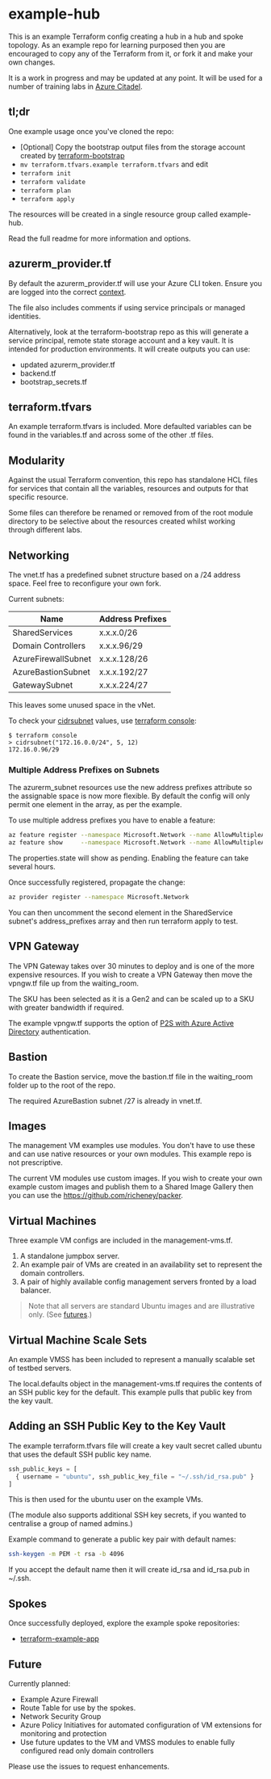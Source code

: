 # example-hub

This is an example Terraform config creating a hub in a hub and spoke topology. As an example repo for learning purposed then you are encouraged to copy any of the Terraform from it, or fork it and make your own changes.

It is a work in progress and may be updated at any point. It will be used for a number of training labs in [Azure Citadel](https://azurecitadel.com).

## tl;dr

One example usage once you've cloned the repo:

* [Optional] Copy the bootstrap output files from the storage account created by [terraform-bootstrap](https://github.com/terraform-azurerm-modules/terraform-bootstrap)
* `mv terraform.tfvars.example terraform.tfvars` and edit
* `terraform init`
* `terraform validate`
* `terraform plan`
* `terraform apply`

The resources will be created in a single resource group called example-hub.

Read the full readme for more information and options.

## azurerm_provider.tf

By default the azurerm_provider.tf will use your Azure CLI token. Ensure you are logged into the correct [context](docs/context.md).

The file also includes comments if using service principals or managed identities.

Alternatively, look at the terraform-bootstrap repo as this will generate a service principal, remote state storage account and a key vault. It is intended for production environments. It will create outputs you can use:

* updated azurerm_provider.tf
* backend.tf
* bootstrap_secrets.tf

## terraform.tfvars

An example terraform.tfvars is included. More defaulted variables can be found in the variables.tf and across some of the other .tf files.

## Modularity

Against the usual Terraform convention, this repo has standalone HCL files for services that contain all the variables, resources and outputs for that specific resource.

Some files can therefore be renamed or removed from of the root module directory to be selective about the resources created whilst working through different labs.

## Networking

The vnet.tf has a predefined subnet structure based on a /24 address space. Feel free to reconfigure your own fork.

Current subnets:

| Name  | Address Prefixes |
| ------------- | ------------- |
| SharedServices | x.x.x.0/26 |
| Domain Controllers | x.x.x.96/29  |
| AzureFirewallSubnet | x.x.x.128/26  |
| AzureBastionSubnet | x.x.x.192/27  |
| GatewaySubnet | x.x.x.224/27  |

This leaves some unused space in the vNet.

To check your [cidrsubnet](https://www.terraform.io/docs/configuration/functions/cidrsubnet.html) values, use [terraform console](https://www.terraform.io/docs/commands/console.html):

```text
$ terraform console
> cidrsubnet("172.16.0.0/24", 5, 12)
172.16.0.96/29
```

### Multiple Address Prefixes on Subnets

The azurerm_subnet resources use the new address prefixes attribute so the assignable space is now more flexible. By default the config will only permit one element in the array, as per the example.

To use multiple address prefixes you have to enable a feature:

```bash
az feature register --namespace Microsoft.Network --name AllowMultipleAddress PrefixesOnSubnet
az feature show     --namespace Microsoft.Network --name AllowMultipleAddress PrefixesOnSubnet
```

The properties.state will show as pending. Enabling the feature can take several hours.

Once successfully registered, propagate the change:

```bash
az provider register --namespace Microsoft.Network
```

You can then uncomment the second element in the SharedService subnet's address_prefixes array and then run terraform apply to test.

## VPN Gateway

The VPN Gateway takes over 30 minutes to deploy and is one of the more expensive resources. If you wish to create a VPN Gateway then move the vpngw.tf file up from the waiting_room.

The SKU has been selected as it is a Gen2 and can be scaled up to a SKU with greater bandwidth if required.

The example vpngw.tf supports the option of [P2S with Azure Active Directory](docs/vpngw.md) authentication.

## Bastion

To create the Bastion service, move the bastion.tf file in the waiting_room folder up to the root of the repo.

The required AzureBastion subnet /27 is already in vnet.tf.

## Images

The management VM examples use modules. You don't have to use these and can use native resources or your own modules. This example repo is not prescriptive.

The current VM modules use custom images. If you wish to create your own example custom images and publish them to a Shared Image Gallery then you can use the <https://github.com/richeney/packer>.

## Virtual Machines

Three example VM configs are included in the management-vms.tf.

1. A standalone jumpbox server.
1. An example pair of VMs are created in an availability set to represent the domain controllers.
1. A pair of highly available config management servers fronted by a load balancer.

> Note that all servers are standard Ubuntu images and are illustrative only. (See [futures](#futures).)

## Virtual Machine Scale Sets

An example VMSS has been included to represent a manually scalable set of testbed servers.

The local.defaults object in the management-vms.tf requires the contents of an SSH public key for the default. This example pulls that public key from the key vault.

## Adding an SSH Public Key to the Key Vault

The example terraform.tfvars file will create a key vault secret called ubuntu that uses the default SSH public key name.

```terraform
ssh_public_keys = [
  { username = "ubuntu", ssh_public_key_file = "~/.ssh/id_rsa.pub" }
]
```

This is then used for the ubuntu user on the example VMs.

(The module also supports additional SSH key secrets, if you wanted to centralise a group of named admins.)

Example command to generate a public key pair with default names:

```bash
ssh-keygen -m PEM -t rsa -b 4096
```

If you accept the default name then it will create id_rsa and id_rsa.pub in ~/.ssh.

## Spokes

Once successfully deployed, explore the example spoke repositories:

* [terraform-example-app](https://github.com/terraform-azurerm-modules/terraform-example-app)

## Future

Currently planned:

* Example Azure Firewall
* Route Table for use by the spokes.
* Network Security Group
* Azure Policy Initiatives for automated configuration of VM extensions for monitoring and protection
* Use future updates to the VM and VMSS modules to enable fully configured read only domain controllers

Please use the issues to request enhancements.

